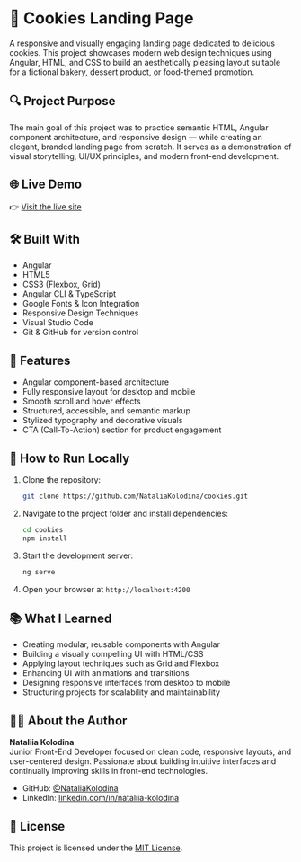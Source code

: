 # 🍪 Cookies Landing Page

A responsive and visually engaging landing page dedicated to delicious cookies. This project showcases modern web design techniques using Angular, HTML, and CSS to build an aesthetically pleasing layout suitable for a fictional bakery, dessert product, or food-themed promotion.

## 🔍 Project Purpose

The main goal of this project was to practice semantic HTML, Angular component architecture, and responsive design — while creating an elegant, branded landing page from scratch. It serves as a demonstration of visual storytelling, UI/UX principles, and modern front-end development.

## 🌐 Live Demo

👉 [Visit the live site](https://nataliakolodina.github.io/cookies/)

## 🛠️ Built With

- Angular
- HTML5
- CSS3 (Flexbox, Grid)
- Angular CLI & TypeScript
- Google Fonts & Icon Integration
- Responsive Design Techniques
- Visual Studio Code
- Git & GitHub for version control

## 📸 Features

- Angular component-based architecture
- Fully responsive layout for desktop and mobile
- Smooth scroll and hover effects
- Structured, accessible, and semantic markup
- Stylized typography and decorative visuals
- CTA (Call-To-Action) section for product engagement

## 🚀 How to Run Locally

1. Clone the repository:
   ```bash
   git clone https://github.com/NataliaKolodina/cookies.git
   ```
2. Navigate to the project folder and install dependencies:
   ```bash
   cd cookies
   npm install
   ```
3. Start the development server:
   ```bash
   ng serve
   ```
4. Open your browser at `http://localhost:4200`

## 📚 What I Learned

- Creating modular, reusable components with Angular
- Building a visually compelling UI with HTML/CSS
- Applying layout techniques such as Grid and Flexbox
- Enhancing UI with animations and transitions
- Designing responsive interfaces from desktop to mobile
- Structuring projects for scalability and maintainability

## 👩‍💻 About the Author

**Nataliia Kolodina**  
Junior Front-End Developer focused on clean code, responsive layouts, and user-centered design. Passionate about building intuitive interfaces and continually improving skills in front-end technologies.

- GitHub: [@NataliaKolodina](https://github.com/NataliaKolodina)
- LinkedIn: [linkedin.com/in/nataliia-kolodina](https://www.linkedin.com/in/nataliia-kolodina/)

## 📝 License

This project is licensed under the [MIT License](LICENSE).
